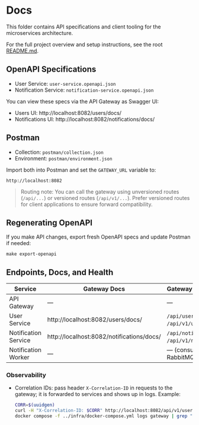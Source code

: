 # Docs

This folder contains API specifications and client tooling for the microservices architecture.

For the full project overview and setup instructions, see the root [README.md](../README.md).

## OpenAPI Specifications
- User Service: `user-service.openapi.json`
- Notification Service: `notification-service.openapi.json`

You can view these specs via the API Gateway as Swagger UI:
- Users UI: http://localhost:8082/users/docs/
- Notifications UI: http://localhost:8082/notifications/docs/

## Postman
- Collection: `postman/collection.json`
- Environment: `postman/environment.json`

Import both into Postman and set the `GATEWAY_URL` variable to:
```
http://localhost:8082
```

> Routing note: You can call the gateway using unversioned routes (`/api/...`) or versioned routes (`/api/v1/...`). Prefer versioned routes for client applications to ensure forward compatibility.

## Regenerating OpenAPI
If you make API changes, export fresh OpenAPI specs and update Postman if needed:
```
make export-openapi
```

## Endpoints, Docs, and Health

| Service              | Gateway Docs                         | Gateway API (primary)                    | Direct URL              | Health/Readiness           |
|----------------------|--------------------------------------|------------------------------------------|-------------------------|----------------------------|
| API Gateway          | —                                    | —                                        | http://localhost:8082   | GET `/health`              |
| User Service         | http://localhost:8082/users/docs/    | `/api/users` (or `/api/v1/users`)        | http://localhost:8080   | GET `/ready`               |
| Notification Service | http://localhost:8082/notifications/docs/ | `/api/notifications` (or `/api/v1/notifications`) | http://localhost:8081   | GET `/ready`               |
| Notification Worker  | —                                    | — (consumes RabbitMQ events)             | —                       | via container status/logs  |

### Observability
- Correlation IDs: pass header `X-Correlation-ID` in requests to the gateway; it is forwarded to services and shows up in logs. Example:
  ```bash
  CORR=$(uuidgen)
  curl -H "X-Correlation-ID: $CORR" http://localhost:8082/api/v1/users/health || true
  docker compose -f ../infra/docker-compose.yml logs gateway | grep "$CORR"
  ```
